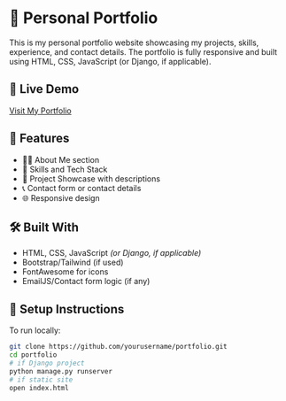 # 💼 Personal Portfolio

This is my personal portfolio website showcasing my projects, skills, experience, and contact details. The portfolio is fully responsive and built using HTML, CSS, JavaScript (or Django, if applicable).

## 🔗 Live Demo
[Visit My Portfolio](https://your-portfolio-link.com) <!-- Replace with your actual deployed URL -->

## 📂 Features
- 👨‍💻 About Me section
- 🧠 Skills and Tech Stack
- 📁 Project Showcase with descriptions
- 📞 Contact form or contact details
- 🌐 Responsive design

## 🛠️ Built With
- HTML, CSS, JavaScript *(or Django, if applicable)*
- Bootstrap/Tailwind (if used)
- FontAwesome for icons
- EmailJS/Contact form logic (if any)

## 🚀 Setup Instructions

To run locally:

```bash
git clone https://github.com/yourusername/portfolio.git
cd portfolio
# if Django project
python manage.py runserver
# if static site
open index.html
